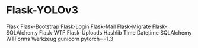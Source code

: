 # Flask-YOLOv3
Flask
Flask-Bootstrap
Flask-Login
Flask-Mail
Flask-Migrate
Flask-SQLAlchemy
Flask-WTF
Flask-Uploads
Hashlib
Time
Datetime
SQLAlchemy
WTForms
Werkzeug
gunicorn
pytorch==1.3
